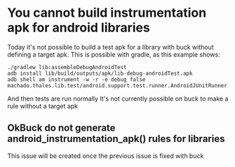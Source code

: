# You cannot build instrumentation apk for android libraries

Today it's not possible to build a test apk for a library with buck without defining a target
apk.
This is possible with gradle, as this example shows:

`./gradlew lib:assembleDebugAndroidTest`  
`adb install lib/build/outputs/apk/lib-debug-androidTest.apk`  
`adb shell am instrument -w -r -e debug false machado.thales.lib.test/android.support.test.runner.AndroidJUnitRunner`

And then tests are run normally
It's not currently possible on buck to make a rule without a target apk


## OkBuck do not generate android_instrumentation_apk() rules for libraries

This issue will be created once the previous issue is fixed with buck
